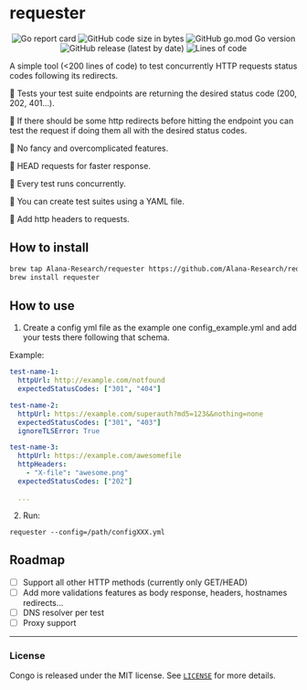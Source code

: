 # requester

<p align="center" >
  <img alt="Go report card" src="https://goreportcard.com/badge/github.com/Alana-Research/requester">
  <img alt="GitHub code size in bytes" src="https://img.shields.io/github/languages/code-size/Alana-Research/requester">
  <img alt="GitHub go.mod Go version" src="https://img.shields.io/github/go-mod/go-version/Alana-Research/requester">
  <img alt="GitHub release (latest by date)" src="https://img.shields.io/github/v/release/Alana-Research/requester">
  <img alt="Lines of code" src="https://img.shields.io/tokei/lines/github/Alana-Research/requester">
</p>


A simple tool (<200 lines of code) to test concurrently HTTP requests status codes following its redirects.

🚀 Tests your test suite endpoints are returning the desired status code (200, 202, 401...).

🚀 If there should be some http redirects before hitting the endpoint you can test the request if doing them all with the desired status codes.

🚀 No fancy and overcomplicated features.

🚀 HEAD requests for faster response.

🚀 Every test runs concurrently.

🚀 You can create test suites using a YAML file.

🚀 Add http headers to requests.

## How to install

```sh
brew tap Alana-Research/requester https://github.com/Alana-Research/requester
brew install requester
```

## How to use

1. Create a config yml file as the example one config_example.yml and add your tests there following that schema.

Example:

```yml
test-name-1:
  httpUrl: http://example.com/notfound
  expectedStatusCodes: ["301", "404"]

test-name-2:
  httpUrl: https://example.com/superauth?md5=123&&nothing=none
  expectedStatusCodes: ["301", "403"]
  ignoreTLSError: True 

test-name-3:
  httpUrl: https://example.com/awesomefile
  httpHeaders: 
    - "X-file": "awesome.png"
  expectedStatusCodes: ["202"]

  ...
```


2. Run:

```
requester --config=/path/configXXX.yml 
```


## Roadmap

- [ ] Support all other HTTP methods (currently only GET/HEAD)
- [ ] Add more validations features as body response, headers, hostnames redirects...
- [ ] DNS resolver per test
- [ ] Proxy support

---

### License

Congo is released under the MIT license. See [`LICENSE`](https://github.com/Alana-Research/requester/blob/master/LICENSE) for more details.

